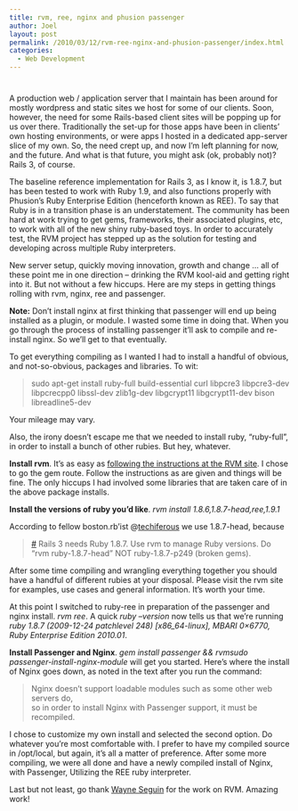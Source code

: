 ```yaml
---
title: rvm, ree, nginx and phusion passenger
author: Joel
layout: post
permalink: /2010/03/12/rvm-ree-nginx-and-phusion-passenger/index.html
categories:
  - Web Development
---
```

# 

A production web / application server that I maintain has been around for mostly wordpress and static sites we host for some of our clients. Soon, however, the need for some Rails-based client sites will be popping up for us over there. Traditionally the set-up for those apps have been in clients’ own hosting environments, or were apps I hosted in a dedicated app-server slice of my own. So, the need crept up, and now I’m left planning for now, and the future. And what is that future, you might ask (ok, probably not)? Rails 3, of course. 

The baseline reference implementation for Rails 3, as I know it, is 1.8.7, but has been tested to work with Ruby 1.9, and also functions properly with Phusion’s Ruby Enterprise Edition (henceforth known as REE). To say that Ruby is in a transition phase is an understatement. The community has been hard at work trying to get gems, frameworks, their associated plugins, etc, to work with all of the new shiny ruby-based toys. In order to accurately test, the RVM project has stepped up as the solution for testing and developing across multiple Ruby interpreters. 

New server setup, quickly moving innovation, growth and change … all of these point me in one direction – drinking the RVM kool-aid and getting right into it. But not without a few hiccups. Here are my steps in getting things rolling with rvm, nginx, ree and passenger.

**Note:** Don’t install nginx at first thinking that passenger will end up being installed as a plugin, or module. I wasted some time in doing that. When you go through the process of installing passenger it’ll ask to compile and re-install nginx. So we’ll get to that eventually.

To get everything compiling as I wanted I had to install a handful of obvious, and not-so-obvious, packages and libraries. To wit: 

> sudo apt-get install ruby-full build-essential curl libpcre3 libpcre3-dev libpcrecpp0 libssl-dev zlib1g-dev libgcrypt11 libgcrypt11-dev bison libreadline5-dev

Your mileage may vary.

Also, the irony doesn’t escape me that we needed to install ruby, “ruby-full”, in order to install a bunch of other rubies. But hey, whatever.

**Install rvm**. It’s as easy as [following the instructions at the RVM site][1]. I chose to go the gem route. Follow the instructions as are given and things will be fine. The only hiccups I had involved some libraries that are taken care of in the above package installs.

 [1]: http://rvm.beginrescueend.com/rvm/install/

**Install the versions of ruby you’d like**. *rvm install 1.8.6,1.8.7-head,ree,1.9.1*

According to fellow boston.rb’ist @[techiferous][2] we use 1.8.7-head, because

 [2]: http://twitter.com/techiferous

> [#][3] Rails 3 needs Ruby 1.8.7. Use rvm to manage Ruby versions. Do “rvm ruby-1.8.7-head” NOT ruby-1.8.7-p249 (broken gems).

 [3]: http://twitter.com/techiferous/status/8751925362

After some time compiling and wrangling everything together you should have a handful of different rubies at your disposal. Please visit the rvm site for examples, use cases and general information. It’s worth your time. 

At this point I switched to ruby-ree in preparation of the passenger and nginx install. *rvm ree*. A quick *ruby –version* now tells us that we’re running *ruby 1.8.7 (2009-12-24 patchlevel 248) [x86_64-linux], MBARI 0×6770, Ruby Enterprise Edition 2010.01*. 

**Install Passenger and Nginx**. *gem install passenger && rvmsudo passenger-install-nginx-module* will get you started. Here’s where the install of Nginx goes down, as noted in the text after you run the command: 

> Nginx doesn’t support loadable modules such as some other web servers do,  
> so in order to install Nginx with Passenger support, it must be recompiled.

I chose to customize my own install and selected the second option. Do whatever you’re most comfortable with. I prefer to have my compiled source in /opt/local, but again, it’s all a matter of preference. After some more compiling, we were all done and have a newly compiled install of Nginx, with Passenger, Utilizing the REE ruby interpreter.

Last but not least, go thank [Wayne Seguin][4] for the work on RVM. Amazing work!

 [4]: http://twitter.com/wayneeseguin
